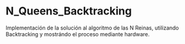 # N_Queens_Backtracking
Implementación de la solución al algoritmo de las N Reinas, utilizando Backtracking y mostrándo el proceso mediante hardware.
